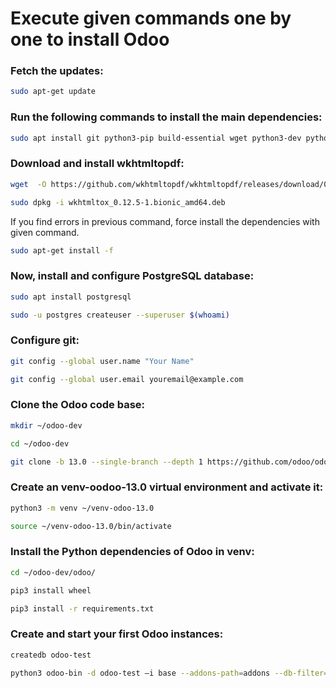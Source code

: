 # Execute given commands one by one to install Odoo

### Fetch the updates:
```bash
sudo apt-get update
```

### Run the following commands to install the main dependencies:
```bash
sudo apt install git python3-pip build-essential wget python3-dev python3-venv python3-wheel libxslt-dev libzip-dev libldap2-dev libsasl2-dev python3-setuptools
```

### Download and install wkhtmltopdf:

```bash
wget  -O https://github.com/wkhtmltopdf/wkhtmltopdf/releases/download/0.12.5/wkhtmltox_0.12.5-1.bionic_amd64.deb
```

```bash
sudo dpkg -i wkhtmltox_0.12.5-1.bionic_amd64.deb
```

If you find errors in previous command, force install the dependencies with given command.

```bash
sudo apt-get install -f
```

### Now, install and configure PostgreSQL database:
```bash
sudo apt install postgresql
```

```bash
sudo -u postgres createuser --superuser $(whoami)
```

### Configure git:

```bash
git config --global user.name "Your Name"
```

```bash
git config --global user.email youremail@example.com
```

### Clone the Odoo code base:

```bash
mkdir ~/odoo-dev
```

```bash
cd ~/odoo-dev
```

```bash
git clone -b 13.0 --single-branch --depth 1 https://github.com/odoo/odoo.git
```

### Create an venv-oodoo-13.0 virtual environment and activate it:
```bash
python3 -m venv ~/venv-odoo-13.0
```

```bash
source ~/venv-odoo-13.0/bin/activate
```

### Install the Python dependencies of Odoo in venv:

```bash
cd ~/odoo-dev/odoo/
```

```bash
pip3 install wheel
```

```bash
pip3 install -r requirements.txt
```

### Create and start your first Odoo instances:

```bash
createdb odoo-test
```

```bash
python3 odoo-bin -d odoo-test –i base --addons-path=addons --db-filter=odoo-test$
```
